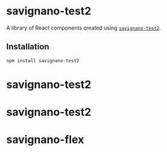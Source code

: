 # savignano-test2

A library of React components created using [`savignano-test2`](https://www.npmjs.com/package/savignano-test2).



## Installation

```
npm install savignano-test2
```
# savignano-test2
# savignano-test2
# savignano-flex
